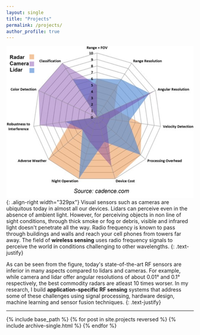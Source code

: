 ```yaml
---
layout: single
title: "Projects"
permalink: /projects/
author_profile: true
---
```


 ![image-center](/images/research.png){: .align-right width="329px"} Visual sensors such as cameras are ubiquitous today in almost all our devices. Lidars can perceive even in the absence of ambient light. However, for perceiving objects in non line of sight conditions, through thick smoke or fog or debris, visible and infrared light doesn't penetrate all the way. Radio frequency is known to pass through buildings and walls and reach your cell phones from towers far away. The field of **wireless sensing** uses radio frequency signals to perceive the world in conditions challenging to other wavelengths. 
{: .text-justify}

 As can be seen from the figure, today's state-of-the-art RF sensors are inferior in many aspects compared to lidars and cameras. For example, while camera and lidar offer angular resolutions of about 0.01&deg; and 0.1&deg; respectively, the best commodity radars are atleast 10 times worser. In my research, I build **application-specific RF sensing** systems that address some of these challenges using signal processing, hardware design, machine learning and sensor fusion techniques. 
 {: .text-justify}

---

{% include base_path %}
{% for post in site.projects reversed %}
      {% include archive-single.html %}
{% endfor %}